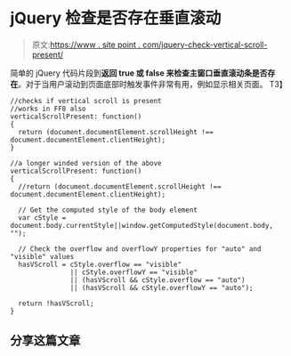 # jQuery 检查是否存在垂直滚动

> 原文:[https://www . site point . com/jquery-check-vertical-scroll-present/](https://www.sitepoint.com/jquery-check-vertical-scroll-present/)

简单的 jQuery 代码片段到**返回 true 或 false 来检查主窗口垂直滚动条是否存在**。对于当用户滚动到页面底部时触发事件非常有用，例如显示相关页面。
T3】

```
//checks if vertical scroll is present
//works in FF8 also
verticalScrollPresent: function()
{
  return (document.documentElement.scrollHeight !== document.documentElement.clientHeight);
}
```

```
//a longer winded version of the above
verticalScrollPresent: function()
{
  //return (document.documentElement.scrollHeight !== document.documentElement.clientHeight);

  // Get the computed style of the body element
  var cStyle = document.body.currentStyle||window.getComputedStyle(document.body, "");

  // Check the overflow and overflowY properties for "auto" and "visible" values
  hasVScroll = cStyle.overflow == "visible"
               || cStyle.overflowY == "visible"
               || (hasVScroll && cStyle.overflow == "auto")
               || (hasVScroll && cStyle.overflowY == "auto");

  return !hasVScroll;
}
```

## 分享这篇文章